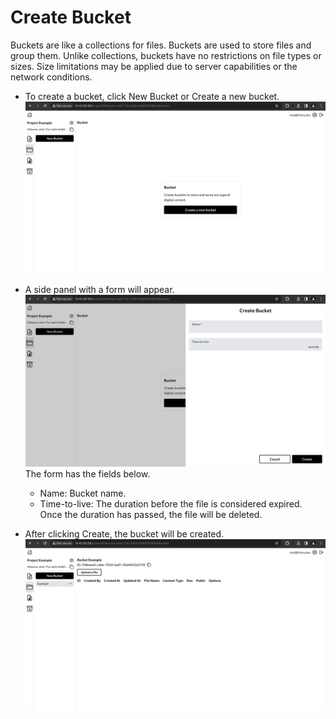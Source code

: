 # Create Bucket

Buckets are like a collections for files. Buckets are used to store files and group them. Unlike collections, buckets have no restrictions on file types or sizes. Size limitations may be applied due to server capabilities or the network conditions.

- To create a bucket, click New Bucket or Create a new bucket.\
  ![Bucket empty page](_assets/bucket_empty_page.png)

- A side panel with a form will appear.\
  ![Bucket create page](_assets/bucket_create_page.png)\
  The form has the fields below.
  - Name: Bucket name.
  - Time-to-live: The duration before the file is considered expired. Once the duration has passed, the file will be deleted.

- After clicking Create, the bucket will be created.\
  ![Bucket page](_assets/bucket_page.png)
